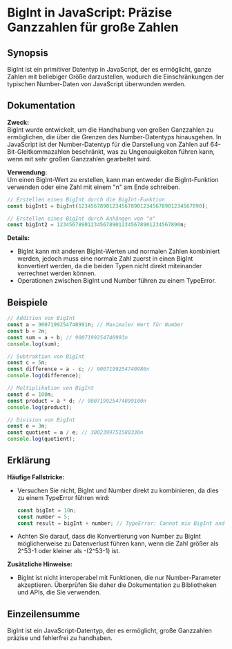 <!--
Meta Description: # BigInt in JavaScript: Präzise Ganzzahlen für große Zahlen ## Synopsis BigInt ist ein primitiver Datentyp in JavaScript, der es ermöglicht, ganze Zah...
Meta Keywords: bigint, const, die, number, von
-->

# BigInt in JavaScript: Präzise Ganzzahlen für große Zahlen

## Synopsis
BigInt ist ein primitiver Datentyp in JavaScript, der es ermöglicht, ganze Zahlen mit beliebiger Größe darzustellen, wodurch die Einschränkungen der typischen Number-Daten von JavaScript überwunden werden.

## Dokumentation
**Zweck:**  
BigInt wurde entwickelt, um die Handhabung von großen Ganzzahlen zu ermöglichen, die über die Grenzen des Number-Datentyps hinausgehen. In JavaScript ist der Number-Datentyp für die Darstellung von Zahlen auf 64-Bit-Gleitkommazahlen beschränkt, was zu Ungenauigkeiten führen kann, wenn mit sehr großen Ganzzahlen gearbeitet wird.

**Verwendung:**  
Um einen BigInt-Wert zu erstellen, kann man entweder die BigInt-Funktion verwenden oder eine Zahl mit einem "n" am Ende schreiben.

```javascript
// Erstellen eines BigInt durch die BigInt-Funktion
const bigInt1 = BigInt(1234567890123456789012345678901234567890);

// Erstellen eines BigInt durch Anhängen von "n"
const bigInt2 = 1234567890123456789012345678901234567890n;
```

**Details:**  
- BigInt kann mit anderen BigInt-Werten und normalen Zahlen kombiniert werden, jedoch muss eine normale Zahl zuerst in einen BigInt konvertiert werden, da die beiden Typen nicht direkt miteinander verrechnet werden können.
- Operationen zwischen BigInt und Number führen zu einem TypeError.

## Beispiele
```javascript
// Addition von BigInt
const a = 9007199254740991n; // Maximaler Wert für Number
const b = 2n;
const sum = a + b; // 9007199254740993n
console.log(sum);

// Subtraktion von BigInt
const c = 5n;
const difference = a - c; // 9007199254740986n
console.log(difference);

// Multiplikation von BigInt
const d = 100n;
const product = a * d; // 900719925474099100n
console.log(product);

// Division von BigInt
const e = 3n;
const quotient = a / e; // 3002399751580330n
console.log(quotient);
```

## Erklärung
**Häufige Fallstricke:**  
- Versuchen Sie nicht, BigInt und Number direkt zu kombinieren, da dies zu einem TypeError führen wird:
  ```javascript
  const bigInt = 10n;
  const number = 5;
  const result = bigInt + number; // TypeError: Cannot mix BigInt and other types
  ```

- Achten Sie darauf, dass die Konvertierung von Number zu BigInt möglicherweise zu Datenverlust führen kann, wenn die Zahl größer als 2^53-1 oder kleiner als -(2^53-1) ist.

**Zusätzliche Hinweise:**  
- BigInt ist nicht interoperabel mit Funktionen, die nur Number-Parameter akzeptieren. Überprüfen Sie daher die Dokumentation zu Bibliotheken und APIs, die Sie verwenden.

## Einzeilensumme
BigInt ist ein JavaScript-Datentyp, der es ermöglicht, große Ganzzahlen präzise und fehlerfrei zu handhaben.